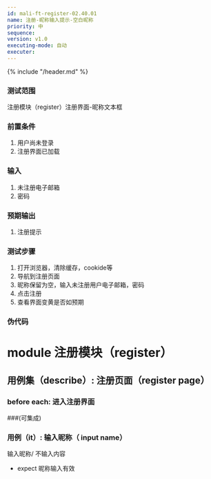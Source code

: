 ```yaml
---
id: mali-ft-register-02.40.01
name: 注册-昵称输入提示-空白昵称
priority: 中
sequence: 
version: v1.0
executing-mode: 自动
executer: 
---
```


{% include "/header.md" %}

### 测试范围
  注册模块（register）注册界面-昵称文本框

### 前置条件
1. 用户尚未登录
2. 注册界面已加载

### 输入
1. 未注册电子邮箱
2. 密码

### 预期输出
1. 注册提示

### 测试步骤

1. 打开浏览器，清除缓存，cookide等
2. 导航到注册页面
3. 昵称保留为空，输入未注册用户电子邮箱，密码
4. 点击注册
6. 查看界面变黄是否如预期

### 伪代码
# module 注册模块（register）

## 用例集（describe）: 注册页面（register page）
### before each: 进入注册界面
###(可集成)
### 用例（it）: 输入昵称（ input name）
输入昵称/
  不输入内容
* expect 昵称输入有效


